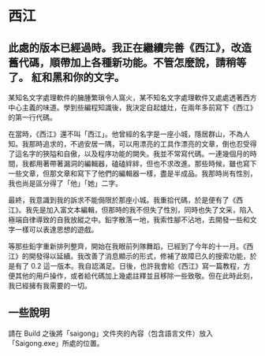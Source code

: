 # 西江
**此處的版本已經過時。我正在繼續完善《西江》，改造舊代碼，順帶加上各種新功能。不管怎麼說，請稍等了。**
紅和黑和你的文字。
-----
某知名文字處理軟件的臃腫繁瑣令人窩火，某不知名文字處理軟件又處處透著西方中心主義的味道。學到些編程知識後，我決定自起爐灶，在兩年多前寫下《西江》的第一行代碼。

在當時，《西江》還不叫「西江」。他曾經的名字是一座小城，隱居群山，不為人知。我那時追求的，不過安居一隅，可以用漂亮的工具作漂亮的文章，倒也忍受得了這名字的狹隘和自傲，以及程序功能的闕失。我並不常寫代碼。一連幾個月的時間，我都用著帶著漏洞的編輯器，磕磕絆絆，但也不求改進。那些時候，雖也寫下一些文章，但那文章和寫下了他們的編輯器一樣，盡是半成品。我那時尚有性別，我也尚是區分得了「他」「她」二字。

最終，我意識到我的訴求不能侷限於那座小城。我重拾代碼，於是便有了《西江》。我先是加入富文本編輯，但那時的我不但失了性別，同時也失了文采，陷入極端自律導致的自我放縱之中。鉛字散落一地，我索性腳不沾地，去開發一些和文字一樣可以表達思想的遊戲。

等那些鉛字重新排列整齊，開始在我眼前列隊舞蹈，已經到了今年的十一月。《西江》的開發得以延續。我改善了消息顯示的形式，修補了故障已久的搜索功能，於是有了 0.2 這一版本。我自認滿足。日後，也許我會給《西江》寫一篇教程，方便其他的用戶操作，或者給代碼加上幾處註釋並且移除一些致敬。但在此時此刻，我已經擁有我需要的一切。

## 一些說明

請在 Build 之後將「saigong」文件夾的內容（包含語言文件）放入「Saigong.exe」所處的位置。
